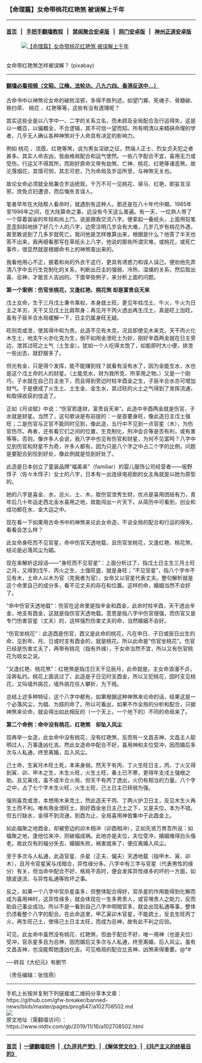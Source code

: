 ### 【命理篇】女命带桃花红艳煞 被误解上千年
------------------------

#### [首页](https://github.com/gfw-breaker/banned-news/blob/master/README.md) &nbsp;&nbsp;|&nbsp;&nbsp; [手把手翻墙教程](https://github.com/gfw-breaker/guides/wiki) &nbsp;&nbsp;|&nbsp;&nbsp; [禁闻聚合安卓版](https://github.com/gfw-breaker/bn-android) &nbsp;&nbsp;|&nbsp;&nbsp; [网门安卓版](https://github.com/oGate2/oGate) &nbsp;&nbsp;|&nbsp;&nbsp; [神州正道安卓版](https://github.com/SzzdOgate/update) 



<div><div class="featured_image">
 <a href="https://i.ntdtv.com/assets/uploads/2019/11/2018-04-24_172507.jpg" target="_blank">
  <figure>
   <img alt="【命理篇】女命带桃花红艳煞 被误解上千年" src="https://i.ntdtv.com/assets/uploads/2019/11/2018-04-24_172507.jpg"/>
  </figure><br/>
 </a>
 <span class="caption">
  女命带红艳煞怎样被误解？ (pixabay)
 </span>
</div>
</div><hr/>

#### [翻墙必看视频（文昭、江峰、法轮功、八九六四、香港反送中...）](https://github.com/gfw-breaker/banned-news/blob/master/pages/links.md)

<div><div class="post_content" itemprop="articleBody">
 <p>
  古命书中以神煞论女命的破败淫邪，多得不胜列述。如望门寡、死魂子、骨髓破、铁扫帚、
  <ok href="https://www.ntdtv.com/gb/桃花.htm">
   桃花
  </ok>
  、红艳等等，这些有没有道理呢？
 </p>
 <p>
  其实这些全是以八字中一、二字的关系立名，而未顾及全局配合及行运得失，这是以一概百，以偏概全，不合逻辑，其不可信一望而知。所有明清以来精硏命理的学者，几乎无人确认各种神煞对于人命具有决定的影响力。
 </p>
 <p>
  例如
  <ok href="https://www.ntdtv.com/gb/桃花.htm">
   桃花
  </ok>
  、流霞、红艳等煞，说为男女淫欲之征，然端人正士、烈女贞夫犯之者甚多。其实人命吉凶，皆由格局配合和运气使然。一些八字配合不宜，喜用无力或受伤，行运又不得其所，而刚好原命又带有劫煞、亡神、桃花、红艳等诸恶煞，故沦落烟花，其情可悯，其志可悲，乃为命局及岁运所至，与神煞无关也。
 </p>
 <p>
  故论女命必须就全局兼合岁运统观，千万不可一见桃花、驿马、红艳，即妄言淫邪，庶免贞妇遭谤，而后悔失言误人。
 </p>
 <p>
  笔者早年在大陆帮人看命时，就遇到有这种人。那还是在八十年代中期，1985年至1986年之间，在大陆算命之事，远没有今天这么普遍。有一天，一位熟人带了一个穿着袈裟的年轻和尚上门，说是跟我交流八字。便拿起一叠纸头，上面用铅笔歪歪斜斜地排了好几个人的八字，边旁注明几岁会有大难，几岁几岁有桃花外遇，甚至敢说到了几多岁就死亡。我问他是怎样推算出来，根据是什么？他答了半天也答不出来，我再细看那写在草纸头上八字，他说的那些所谓灾难，或桃花，或死亡事件，很显然就是根据命书上的神煞查出来的。
 </p>
 <p>
  我看他用心不正，披着和尚的外衣干这行，更具有诱惑力和误人误己。便劝他先弄清八字中五行生克制化的关系，判断出日主的强弱、冷热、湿燥的关系，然后取出喜、忌神，才能言人吉凶的。下面举些例子，来分析上面的问题。
 </p>
 <p>
  <strong>
   第一个案例：伤官坐桃花，又逢红艳、桃花煞  却是富贵自天来
  </strong>
 </p>
 <p>
  戊土女命，生于三月戊土秉令乘权，本身就土旺。更见年柱戊土、午火，午火为日主之羊刃，天干又见戊土比肩帮身；再见月干丙火透出再生戊土，真是旺上加旺，虽有子辰半合水局缓解一下，日主仍属身旺无疑。
 </p>
 <p>
  旺则克或泄，使其得中和为贵。此造不见有木克，况且即使见木来克，天干丙火化木生土，地支午火亦化克为生，倒不如用金泄旺土为妙，刚好辛酉两金就在日主旁边，泄其过旺之土气（土生金）。犹如一个人吃得太饱了，如能即时大小便，排泄一些出去，就舒服多了。
 </p>
 <p>
  但光有金，只是得个发挥，能不能赚到钱？就看有没有水了，因为金能生水，水也是这个戊土命的人的财星。（土能克水，财为我所克、所享用之物。）又是一个刚巧，子水就在自己日主坐下，而且得到旁边时柱辛酉金之生，子辰半合水亦可增加财气。于是便成了火生土、土生金、金生水，其过旺的火土之气得到了发挥流通，和取得收获的佳造了。
 </p>
 <p>
  正如《月谈赋》中说：“伤官若逢财，富贵自天来”。此造中辛酉两金就是伤官，子水就是财星。当然了，这句歌诀是有前提的：一是首要身旺，像此造日主戊土强旺；二是伤官与正官不能同时见到，像此造，五行中不见到一点官星（木），为伤官伤尽。再者，还有看它们之间的位置，生克制化，刑冲会合等是否有利，或有害等等。否则，像许多人会说，我八字中也见有伤官和财星，为何不见富呵？八字中见到伤官和财星不为奇，许多人都有，因为只是八个字之中占二个字的比例，问题是要配合到恰到好处，像此例就是恰到好处了。
 </p>
 <p>
  此造是日本创立了童装品牌“福美来”（familiar）的婴儿服饰公司经营者——坂野惇子（佐々木惇子）女士的八字，日本有一出连续电视剧的女主角就是以她为原型的。
 </p>
 <p>
  她的八字是喜金、水，忌火、土、木，取伤官泄秀生财，优点是喜用团结有力，青年后几十年运走西北金水喜用之地，故能闯出一片天下。从简历中可看到，创业和成功都在水、金大运之中。
 </p>
 <p>
  现在看一下如果用古命书中的神煞来论此女命造，不谈全局的配合和行运的得失，看看会怎么样？
 </p>
 <p>
  此女命身旺而不见官星，命中伤官天透地载，且伤官坐桃花，又逢红艳、桃花煞，结论是必落风尘为娼。
 </p>
 <p>
  现在来解析这段话——“身旺而不见官星”：上面分析过了，指戊土日主生三月土旺之月，又得到戊午、丙火之生，土强旺盛，就是身旺；“不见官星”，指八个字中不见有木，土命人以木为官（克我者为官），女命又以官星代表丈夫。整句解析就是这个命里自己的成分多，看不见丈夫的存在和位置。这样的命，婚姻当然不会好了。
 </p>
 <p>
  “命中伤官天透地载”：伤官在这命里是指辛金和酉金，此命时柱辛酉，天干透出辛金，地支有酉金，这就是指伤官天透地载。意思是指八字中伤官很强，而伤官又是专门伤害官星（丈夫）的，这样强烈伤害丈夫的命，当然婚姻不会好。
 </p>
 <p>
  “伤官坐桃花”：此造酉是伤官，酉又是此命的桃花，凡在申日、子日或辰日出生的命，见到年、月、日或时支有酉金的，就是桃花。所以此命是“伤官坐桃花”。伤官已经是伤害丈夫了，再带有桃花（指有外缘），于女命当然不宜，所以又有伤官桃花为妓女之说。
 </p>
 <p>
  “又逢红艳、桃花煞”：红艳煞是指戊日天干见辰月，此命就是。主女命浪漫不贞，淫奔私约。桃花上面说过了，此造是子日见时支酉金，所以又犯桃花，因时支见桃花，又叫墙外挑花，墙外挑花任人攀折，为下贱。
 </p>
 <p>
  总结上述多种特征，这个八字中都有，如果根据这种神煞来论命的话，结果这是一个必落风尘，为娼、为妓的命了。所以可看出，如果不作全局的分析和配合，只据神煞来论命，就会得出如此相反的（一个天上，一个地下的）不同的命局来了。
 </p>
 <p>
  <strong>
   第二个命例：命中没有桃花、红艳煞　却坠入风尘
  </strong>
 </p>
 <p>
  现再举一女造，此女命中没有桃花，没有红艳煞，反而有一文昌吉神，文昌主人聪明过人，万事逢凶化吉。然此女造命中配合不好，喜用神和夫位受冲，因而婚后多次与人私通，终至离婚，后入风尘。
 </p>
 <p>
  己土命，生寅月木旺土死，本来身弱。然天干有丙、丁火生旺日主，丙、丁火又得到寅、卯、甲木之生，木生火旺，火生土旺，春土已不寒，更得年支戌土强根之助。且见寅戌，虽不成半合火局，但天干有丙丁透出，火仍有相当的力量。八个字之中，占了七个字木生火旺，火生土旺，己土日主已转弱为强。
 </p>
 <p>
  强则喜克或泄，本想用木来克土，然此造天干丙、丁两火护卫日主，反见木生火再生土而不利。唯有用金泄旺土，刚好酉金坐日主己土之下，又是夫位，本为不错。但五行缺水，金得不到流通，到酉为止，全局喜用神皆集中于此酉金上。
 </p>
 <p>
  如此福聚之地酉金，却被旁边的卯木相冲（卯酉相冲），正如先贤万育吾所说：如福聚之地，逢他位来冲，则破福成祸。此地亦是夫位，夫位受冲，婚姻难得白头偕老。故此仅有的福分失去，婚姻失败，祸害就来了，便应离婚入风尘。
 </p>
 <p>
  至于多次与人私通，此造官星、杀星（正夫、偏夫）天透地载（指甲木、寅、卯木），且月令官星寅与戌暗合，异性缘分多。八字中有三字与官星（代表男性的缘分）有关，但当命中配合不好，格局不高时，便会发挥异性缘多的坏的一方面，如随波逐流、与异性私通等败坏之事。
 </p>
 <p>
  反之，如果一个八字中官杀星虽多，但整体配合得好，官杀星的作用能得到化解而成为喜用神时，这异性缘多，就会体现在一生多男贵人，或官埸贵人之助力，反而助自己事业成功。所以不是一看到自己八字中明暗官多，就会出现私通等事，整体仍须看整个八字的配合。在此命造里，甲乙寅卯木官星，不能疏土，反去生旺丙丁火，再生旺己土，使得己土日主太旺，而成为忌神，故有此不利之应验。
 </p>
 <p>
  可见，此女命中虽然没有桃花、红艳煞，但由于配合不好，唯一用神（也是夫位）受冲，官杀星多且为忌神，因而婚后又多次与人私通，终至离婚，后入风尘。虽有文昌吉神，也没能帮她逢凶化吉。可见格局的配合比吉神、凶煞来得重要。@*#
 </p>
 <p>
  ──转自《大纪元》有删节
 </p>
 <p>
  （责任编辑：张信燕）
 </p>
 <div class="single_ad">
 </div>
</div>
</div>
<hr/>
手机上长按并复制下列链接或二维码分享本文章：<br/>
https://github.com/gfw-breaker/banned-news/blob/master/pages/prog647/a102708502.md <br/>
<a href='https://github.com/gfw-breaker/banned-news/blob/master/pages/prog647/a102708502.md'><img src='https://github.com/gfw-breaker/banned-news/blob/master/pages/prog647/a102708502.md.png'/></a> <br/>
原文地址（需翻墙访问）：https://www.ntdtv.com/gb/2019/11/16/a102708502.html


------------------------
#### [首页](https://github.com/gfw-breaker/banned-news/blob/master/README.md) &nbsp;|&nbsp; [一键翻墙软件](https://github.com/gfw-breaker/nogfw/blob/master/README.md) &nbsp;| [《九评共产党》](https://github.com/gfw-breaker/9ping.md/blob/master/README.md#九评之一评共产党是什么) | [《解体党文化》](https://github.com/gfw-breaker/jtdwh.md/blob/master/README.md) | [《共产主义的终极目的》](https://github.com/gfw-breaker/gczydzjmd.md/blob/master/README.md)


<img src='http://gfw-breaker.win/banned-news/pages/prog647/a102708502.md' width='0px' height='0px'/>